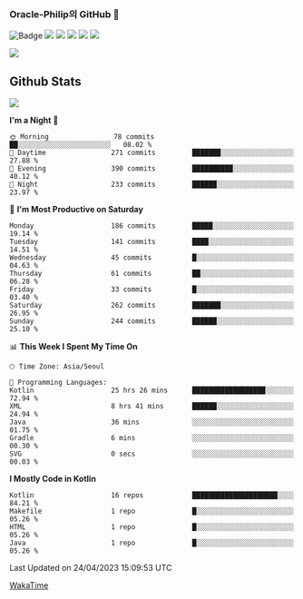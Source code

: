 ### Oracle-Philip의 GitHub 👋

![Badge](http://img.shields.io/badge/-Java-black?style=flat-square)
<img src="https://img.shields.io/badge/ -Kotlin-black?style=flat-square&logo=Kotlin&logoColor=#7F52FF"/></a>
<img src="https://img.shields.io/badge/ -Dart-black?style=flat-square&logo=Dart&logoColor=#0175C2"/></a>
<img src="https://img.shields.io/badge/ -Android-black?style=flat-square&logo=Android&logoColor=#3DDC84"/></a>
<img src="https://img.shields.io/badge/ -Flutter-black?style=flat-square&logo=Flutter&logoColor=#02569B"/></a>
<img src="https://img.shields.io/badge/ -Firebase-black?style=flat-square&logo=Firebase&logoColor=#FFCA28"/></a>

<img src="https://img.shields.io/badge/ -BLE-black?style=flat-square&logo=Bluetooth&logoColor=#0082FC"/></a>

<!--
<img src="https://img.shields.io/badge/ -STM32F103-black?style=flat-square&logo=STMicroelectronics&logoColor=#03234B"/></a>
<img src="https://img.shields.io/badge/ -Qt-black?style=flat-square&logo=Qt&logoColor=#41CD52"/></a>
-->

<!--
![Badge](http://img.shields.io/badge/-Java-black?style=flat-square)
![Badge](http://img.shields.io/badge/-Koltin-black?style=flat-square)
![Badge](http://img.shields.io/badge/-Dart-black?style=flat-square)
![Badge](http://img.shields.io/badge/-Android-black?style=flat-square)
![Badge](http://img.shields.io/badge/-Flutter-black?style=flat-square)
![Badge](http://img.shields.io/badge/-Firebase-black?style=flat-square)
-->

## Github Stats  
<div align="left"><img src="https://github-readme-stats.vercel.app/api?username=Oracle-Philip&show_icons=true&count_private=true&hide_border=true" align="center" /></div>


<!--START_SECTION:waka-->
**I'm a Night 🦉** 

```text
🌞 Morning                78 commits          ██░░░░░░░░░░░░░░░░░░░░░░░   08.02 % 
🌆 Daytime                271 commits         ███████░░░░░░░░░░░░░░░░░░   27.88 % 
🌃 Evening                390 commits         ██████████░░░░░░░░░░░░░░░   40.12 % 
🌙 Night                  233 commits         ██████░░░░░░░░░░░░░░░░░░░   23.97 % 
```
📅 **I'm Most Productive on Saturday** 

```text
Monday                   186 commits         █████░░░░░░░░░░░░░░░░░░░░   19.14 % 
Tuesday                  141 commits         ████░░░░░░░░░░░░░░░░░░░░░   14.51 % 
Wednesday                45 commits          █░░░░░░░░░░░░░░░░░░░░░░░░   04.63 % 
Thursday                 61 commits          ██░░░░░░░░░░░░░░░░░░░░░░░   06.28 % 
Friday                   33 commits          █░░░░░░░░░░░░░░░░░░░░░░░░   03.40 % 
Saturday                 262 commits         ███████░░░░░░░░░░░░░░░░░░   26.95 % 
Sunday                   244 commits         ██████░░░░░░░░░░░░░░░░░░░   25.10 % 
```


📊 **This Week I Spent My Time On** 

```text
🕑︎ Time Zone: Asia/Seoul

💬 Programming Languages: 
Kotlin                   25 hrs 26 mins      ██████████████████░░░░░░░   72.94 % 
XML                      8 hrs 41 mins       ██████░░░░░░░░░░░░░░░░░░░   24.94 % 
Java                     36 mins             ░░░░░░░░░░░░░░░░░░░░░░░░░   01.75 % 
Gradle                   6 mins              ░░░░░░░░░░░░░░░░░░░░░░░░░   00.30 % 
SVG                      0 secs              ░░░░░░░░░░░░░░░░░░░░░░░░░   00.03 % 
```

**I Mostly Code in Kotlin** 

```text
Kotlin                   16 repos            █████████████████████░░░░   84.21 % 
Makefile                 1 repo              █░░░░░░░░░░░░░░░░░░░░░░░░   05.26 % 
HTML                     1 repo              █░░░░░░░░░░░░░░░░░░░░░░░░   05.26 % 
Java                     1 repo              █░░░░░░░░░░░░░░░░░░░░░░░░   05.26 % 
```




 Last Updated on 24/04/2023 15:09:53 UTC
<!--END_SECTION:waka-->


<!--
**Oracle-Philip/Oracle-Philip** is a ✨ _special_ ✨ repository because its `README.md` (this file) appears on your GitHub profile.

Here are some ideas to get you started:

- 🔭 I’m currently working on ...
- 🌱 I’m currently learning ...
- 👯 I’m looking to collaborate on ...
- 🤔 I’m looking for help with ...
- 💬 Ask me about ...
- 📫 How to reach me: ...
- 😄 Pronouns: ...
- ⚡ Fun fact: ...
-->


[WakaTime](https://wakatime.com/dashboard)
